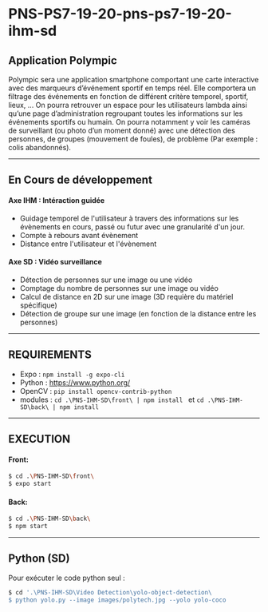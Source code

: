 # PNS-PS7-19-20-pns-ps7-19-20-ihm-sd
## Application Polympic
Polympic sera une application smartphone comportant une carte interactive avec des marqueurs
d’événement sportif en temps réel. Elle comportera un filtrage des événements en fonction de
différent critère temporel, sportif, lieux, … On pourra retrouver un espace pour les utilisateurs
lambda ainsi qu’une page d’administration regroupant toutes les informations sur les événements
sportifs ou humain. On pourra notamment y voir les caméras de surveillant (ou photo d’un moment
donné) avec une détection des personnes, de groupes (mouvement de foules), de problème (Par
exemple : colis abandonnés).

--------

## En Cours de développement
#### Axe IHM : Intéraction guidée
* Guidage temporel de l'utilisateur à travers des informations sur les évènements en cours, passé ou futur avec une granularité d'un jour.
* Compte à rebours avant évènement
* Distance entre l'utilisateur et l'évènement
#### Axe SD : Vidéo surveillance
* Détection de personnes sur une image ou une vidéo
* Comptage du nombre de personnes sur une image ou vidéo
* Calcul de distance en 2D sur une image (3D requière du matériel spécifique)
* Détection de groupe sur une image (en fonction de la distance entre les personnes)
--------
## REQUIREMENTS
- Expo : ```npm install -g expo-cli```
- Python : https://www.python.org/
- OpenCV : ```pip install opencv-contrib-python```
- modules : ```cd .\PNS-IHM-SD\front\ | npm install ``` et ```cd .\PNS-IHM-SD\back\ | npm install ```
--------
## EXECUTION
#### Front: 
```bash
$ cd .\PNS-IHM-SD\front\
$ expo start
```

#### Back:
```bash
$ cd .\PNS-IHM-SD\back\
$ npm start
```
--------
## Python (SD)
Pour exécuter le code python seul :
```bash
$ cd '.\PNS-IHM-SD\Video Detection\yolo-object-detection\
$ python yolo.py --image images/polytech.jpg --yolo yolo-coco
```
